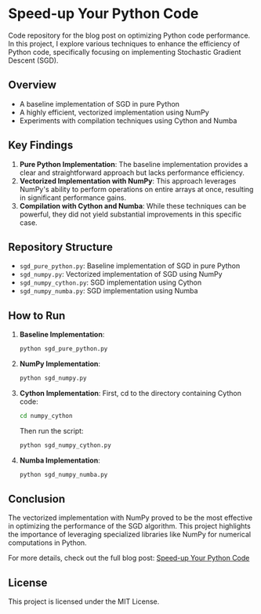 # Speed-up Your Python Code

Code repository for the blog post on optimizing Python code performance. In this project, I explore various techniques to enhance the efficiency of Python code, specifically focusing on implementing Stochastic Gradient Descent (SGD).

## Overview

- A baseline implementation of SGD in pure Python
- A highly efficient, vectorized implementation using NumPy
- Experiments with compilation techniques using Cython and Numba

## Key Findings

1. **Pure Python Implementation**: The baseline implementation provides a clear and straightforward approach but lacks performance efficiency.
2. **Vectorized Implementation with NumPy**: This approach leverages NumPy's ability to perform operations on entire arrays at once, resulting in significant performance gains.
3. **Compilation with Cython and Numba**: While these techniques can be powerful, they did not yield substantial improvements in this specific case.

## Repository Structure

- `sgd_pure_python.py`: Baseline implementation of SGD in pure Python
- `sgd_numpy.py`: Vectorized implementation of SGD using NumPy
- `sgd_numpy_cython.py`: SGD implementation using Cython
- `sgd_numpy_numba.py`: SGD implementation using Numba

## How to Run

1. **Baseline Implementation**:
   ```bash
   python sgd_pure_python.py
   ```

2. **NumPy Implementation**:
   ```bash
   python sgd_numpy.py
   ```

3. **Cython Implementation**:
   First, cd to the directory containing Cython code:
   ```bash
   cd numpy_cython
   ```
   Then run the script:
   ```bash
   python sgd_numpy_cython.py
   ```

4. **Numba Implementation**:
   ```bash
   python sgd_numpy_numba.py
   ```

## Conclusion

The vectorized implementation with NumPy proved to be the most effective in optimizing the performance of the SGD algorithm. This project highlights the importance of leveraging specialized libraries like NumPy for numerical computations in Python.

For more details, check out the full blog post: [Speed-up Your Python Code](#your_blog_link_here#)

## License

This project is licensed under the MIT License.
